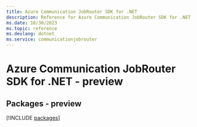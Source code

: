 ```yaml
---
title: Azure Communication JobRouter SDK for .NET
description: Reference for Azure Communication JobRouter SDK for .NET
ms.date: 10/30/2023
ms.topic: reference
ms.devlang: dotnet
ms.service: communicationjobrouter
---
```

# Azure Communication JobRouter SDK for .NET - preview
## Packages - preview
[!INCLUDE [packages](communication-jobrouter-index.md)]